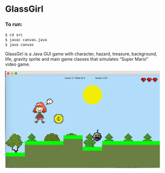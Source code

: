 # GlassGirl


### To run: 
```
$ cd src
$ javac canvas.java 
$ java canvas
```

GlassGirl is a Java GUI game with character, hazard, treasure, background, life, gravity sprite and main game classes that simulates “Super Mario” video game.


![demo image](/Graphics/demo.png)

